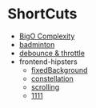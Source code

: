 # ShortCuts

- [BigO Complexity](http://bigocheatsheet.com/)
- [badminton](https://hmeng22.github.io/maoqiu.html)
- [debounce & throttle](https://hmeng22.github.io/dt.html)
- frontend-hipsters
  - ​[fixedBackground](https://hmeng22.github.io/fixedBackground.html)
  - ​[constellation](https://hmeng22.github.io/constellation.html)
  - ​[scrolling](https://hmeng22.github.io/scrolling.html)
  - [1111](https://hmeng22.github.io/1111.html)
